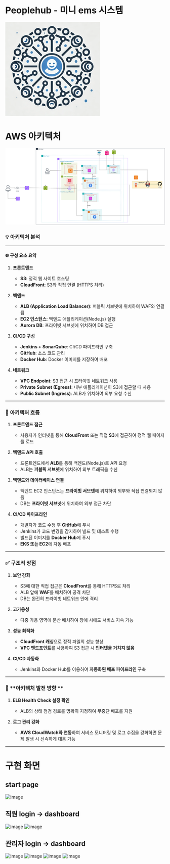 # Peoplehub - 미니 ems 시스템
<img src="image.png" alt="Peoplehub - 미니 ems 시스템" width="300"/>


# AWS 아키텍처

![alt text](ems.png)


### 💡 **아키텍처 분석**
---

#### 🌐 **구성 요소 요약**
1. **프론트엔드**
   - **S3**: 정적 웹 사이트 호스팅
   - **CloudFront**: S3와 직접 연결 (HTTPS 처리)

2. **백엔드**
   - **ALB (Application Load Balancer)**: 퍼블릭 서브넷에 위치하여 WAF와 연결됨
   - **EC2 인스턴스**: 백엔드 애플리케이션(Node.js) 실행
   - **Aurora DB**: 프라이빗 서브넷에 위치하여 DB 접근

3. **CI/CD 구성**
   - **Jenkins + SonarQube**: CI/CD 파이프라인 구축
   - **GitHub**: 소스 코드 관리
   - **Docker Hub**: Docker 이미지를 저장하여 배포

4. **네트워크**
   - **VPC Endpoint**: S3 접근 시 프라이빗 네트워크 사용
   - **Private Subnet (Egress)**: 내부 애플리케이션이 S3에 접근할 때 사용
   - **Public Subnet (Ingress)**: ALB가 위치하여 외부 요청 수신

---

### 📝 **아키텍처 흐름**
1. **프론트엔드 접근**
   - 사용자가 인터넷을 통해 **CloudFront** 또는 직접 **S3**에 접근하여 정적 웹 페이지를 로드

2. **백엔드 API 호출**
   - 프론트엔드에서 **ALB**를 통해 백엔드(Node.js)로 API 요청
   - ALB는 **퍼블릭 서브넷**에 위치하여 외부 트래픽을 수신

3. **백엔드와 데이터베이스 연결**
   - 백엔드 EC2 인스턴스는 **프라이빗 서브넷**에 위치하여 외부와 직접 연결되지 않음
   - DB는 **프라이빗 서브넷**에 위치하여 외부 접근 차단

4. **CI/CD 파이프라인**
   - 개발자가 코드 수정 후 **GitHub**에 푸시
   - Jenkins가 코드 변경을 감지하여 빌드 및 테스트 수행
   - 빌드된 이미지를 **Docker Hub**에 푸시
   - **EKS 또는 EC2**에 자동 배포

---

### ✅ **구조적 장점**
1. **보안 강화**
   - S3에 대한 직접 접근은 **CloudFront**를 통해 HTTPS로 처리
   - ALB 앞에 **WAF**를 배치하여 공격 차단
   - DB는 완전히 프라이빗 네트워크 안에 격리

2. **고가용성**
   - 다중 가용 영역에 분산 배치하여 장애 시에도 서비스 지속 가능

3. **성능 최적화**
   - **CloudFront 캐싱**으로 정적 파일의 성능 향상
   - **VPC 엔드포인트**를 사용하여 S3 접근 시 **인터넷을 거치지 않음**

4. **CI/CD 자동화**
   - Jenkins와 Docker Hub를 이용하여 **자동화된 배포 파이프라인** 구축

---

### 🚩 **아키텍처 발전 방향 **
1. **ELB Health Check 설정 확인**
   - ALB의 상태 점검 경로를 명확히 지정하여 무중단 배포를 지원

2. **로그 관리 강화**
   - **AWS CloudWatch와 연동**하여 서비스 모니터링 및 로그 수집을 강화하면 문제 발생 시 신속하게 대응 가능

---

# 구현 화면
## start page
![image](https://github.com/user-attachments/assets/4c390748-4229-4294-b41a-1e5036c00477)
## 직원 login -> dashboard
![image](https://github.com/user-attachments/assets/20835ec1-8b8b-4587-9b0b-e0208b518fe8)
![image](https://github.com/user-attachments/assets/45613baf-1d43-4164-9d23-8a686aea85fe)


## 관리자 login -> dashboard

![image](https://github.com/user-attachments/assets/36775d14-7b5d-4182-ac3b-caf13d2165a2)
![image](https://github.com/user-attachments/assets/e63d18f8-4db5-4be0-a93d-093d4e375dcf)
![image](https://github.com/user-attachments/assets/41f85b23-82af-4df2-b2e3-9b7a5b576491)
![image](https://github.com/user-attachments/assets/0cbcdbf6-2241-43d7-9c45-12df5b1826ad)

